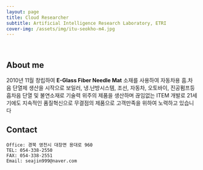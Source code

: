 ```yaml
---
layout: page
title: Cloud Researcher
subtitle: Artificial Intelligence Research Laboratory, ETRI
cover-img: /assets/img/itu-seokho-m4.jpg
---
```


<br/>

## About me

2010년 11월 창립하여 **E-Glass Fiber Needle Mat** 소재를 사용하여 자동차용 흠.차음 단열제 생산을 시작으로 보일러, 냉.난방시스템, 조선, 자동차, 오토바이, 진공펌프등 흡차음 단열 및 불연소재로 기술력 위주의 제품을 생산하며 끊임없는 ITEM 개발로  21세기에도 지속적인 품질혁신으로 무결점의 제품으로 고객만족을 위하여 노력하고 있습니다

## Contact

```
Office: 경북 영천시 대창면 용대로 960
TEL: 054-338-2550
FAX: 054-338-2551
Email: seajin999@naver.com

```
